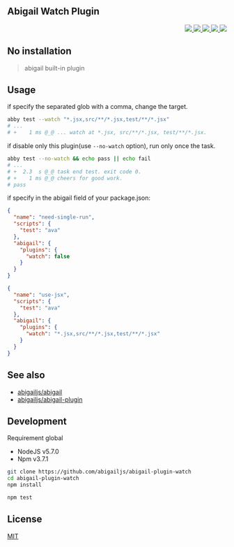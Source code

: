 Abigail Watch Plugin
---

<p align="right">
  <a href="https://npmjs.org/package/abigail-plugin-watch">
    <img src="https://img.shields.io/npm/v/abigail-plugin-watch.svg?style=flat-square">
  </a>
  <a href="https://travis-ci.org/abigailjs/abigail-plugin-watch">
    <img src="http://img.shields.io/travis/abigailjs/abigail-plugin-watch.svg?style=flat-square">
  </a>
  <a href="https://codeclimate.com/github/abigailjs/abigail-plugin-watch/coverage">
    <img src="https://img.shields.io/codeclimate/github/abigailjs/abigail-plugin-watch.svg?style=flat-square">
  </a>
  <a href="https://codeclimate.com/github/abigailjs/abigail-plugin-watch">
    <img src="https://img.shields.io/codeclimate/coverage/github/abigailjs/abigail-plugin-watch.svg?style=flat-square">
  </a>
  <a href="https://gemnasium.com/abigailjs/abigail-plugin-watch">
    <img src="https://img.shields.io/gemnasium/abigailjs/abigail-plugin-watch.svg?style=flat-square">
  </a>
</p>

No installation
---
> abigail built-in plugin

Usage
---
if specify the separated glob with a comma, change the target.

```bash
abby test --watch "*.jsx,src/**/*.jsx,test/**/*.jsx"
# ...
# +    1 ms @_@ ... watch at *.jsx, src/**/*.jsx, test/**/*.jsx.
```

if disable only this plugin(use `--no-watch` option), run only once the task.

```bash
abby test --no-watch && echo pass || echo fail
# ...
# +  2.3  s @_@ task end test. exit code 0.
# +    1 ms @_@ cheers for good work.
# pass
```

if specify in the abigail field of your package.json:

```json
{
  "name": "need-single-run",
  "scripts": {
    "test": "ava"
  },
  "abigail": {
    "plugins": {
      "watch": false
    }
  }
}
```

```json
{
  "name": "use-jsx",
  "scripts": {
    "test": "ava"
  },
  "abigail": {
    "plugins": {
      "watch": "*.jsx,src/**/*.jsx,test/**/*.jsx"
    }
  }
}
```

See also
---
* [abigailjs/abigail](https://github.com/abigailjs/abigail#usage)
* [abigailjs/abigail-plugin](https://github.com/abigailjs/abigail-plugin#usage)

Development
---
Requirement global
* NodeJS v5.7.0
* Npm v3.7.1

```bash
git clone https://github.com/abigailjs/abigail-plugin-watch
cd abigail-plugin-watch
npm install

npm test
```

License
---
[MIT](http://abigailjs.mit-license.org/)
